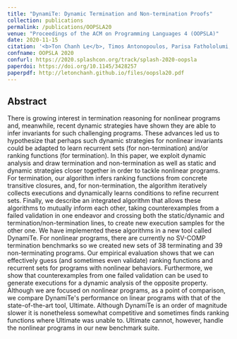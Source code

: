 ```yaml
---
title: "DynamiTe: Dynamic Termination and Non-termination Proofs"
collection: publications
permalink: /publications/OOPSLA20
venue: "Proceedings of the ACM on Programming Languages 4 (OOPSLA)"
date: 2020-11-15
citation: '<b>Ton Chanh Le</b>, Timos Antonopoulos, Parisa Fathololumi, Eric Koskinen, ThanhVu Nguyen.<br /><i>Proceedings of the ACM on Programming Languages 4 (OOPSLA)</i>.'
confname: OOPSLA 2020
confurl: https://2020.splashcon.org/track/splash-2020-oopsla
paperdoi: https://doi.org/10.1145/3428257
paperpdf: http://letonchanh.github.io/files/oopsla20.pdf
---
```


## Abstract
There is growing interest in termination reasoning for nonlinear programs and, meanwhile, recent dynamic strategies have shown they are able to infer invariants for such challenging programs. These advances led us to hypothesize that perhaps such dynamic strategies for nonlinear invariants could be adapted to learn recurrent sets (for non-termination) and/or ranking functions (for termination). In this paper, we exploit dynamic analysis and draw termination and non-termination as well as static and dynamic strategies closer together in order to tackle nonlinear programs. For termination, our algorithm infers ranking functions from concrete transitive closures, and, for non-termination, the algorithm iteratively collects executions and dynamically learns conditions to refine recurrent sets. Finally, we describe an integrated algorithm that allows these algorithms to mutually inform each other, taking counterexamples from a failed validation in one endeavor and crossing both the static/dynamic and termination/non-termination lines, to create new execution samples for the other one. We have implemented these algorithms in a new tool called DynamiTe. For nonlinear programs, there are currently no SV-COMP termination benchmarks so we created new sets of 38 terminating and 39 non-terminating programs. Our empirical evaluation shows that we can effectively guess (and sometimes even validate) ranking functions and recurrent sets for programs with nonlinear behaviors. Furthermore, we show that counterexamples from one failed validation can be used to generate executions for a dynamic analysis of the opposite property. Although we are focused on nonlinear programs, as a point of comparison, we compare DynamiTe's performance on linear programs with that of the state-of-the-art tool, Ultimate. Although DynamiTe is an order of magnitude slower it is nonetheless somewhat competitive and sometimes finds ranking functions where Ultimate was unable to. Ultimate cannot, however, handle the nonlinear programs in our new benchmark suite.
